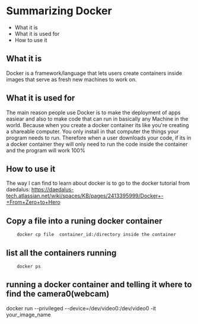 # Summarizing Docker
- What it is
- What it is used for
- How to use it


## What it is
Docker is a framework/language that lets users create containers inside images that serve as fresh new machines to work on. 

## What it is used for
The main reason people use Docker is to make the deployment of apps easiear and also to make code that can run in basically any Machine in the world.
Because when you create a docker container its like you're creating a shareable computer. You only install in that computer the things your program needs to run.
Therefore when a user downloads your code, if its in a docker container they will only need to run the code inside the container and the program will work 100%

## How to use it

The way I can find to learn about docker is to go to the docker tutorial from daedalus: https://daedalus-tech.atlassian.net/wiki/spaces/KB/pages/2413395999/Docker+-+From+Zero+to+Hero

## Copy a file into a runing docker container

        docker cp file  container_id:/directory inside the container

## list all the containers running

        docker ps
## running a docker container and telling it where to find the camera0(webcam)
docker run --privileged --device=/dev/video0:/dev/video0 -it your_image_name
